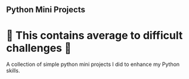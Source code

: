 <h2>Python Mini Projects</h2>

<h1>💪 This contains average to difficult challenges 💪</h1>

A collection of simple python mini projects I did to enhance my Python skills.
